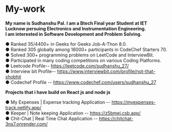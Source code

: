 # My-work

**My name is Sudhanshu Pal. I am a Btech Final year Student at IET Lucknow persuing Electronics and Instrumentation Engineering.**  
**I am interested in Software Development and Problem Solving.**

● Ranked 35/4400+ in Geeks for Geeks Job-A-Thon 8.0.  
● Ranked 305 globally among 16000+ participants in CodeChef Starters 70.  
● Solved 300+ programming problems on LeetCode and InterviewBit.  
● Participated in many coding competitions on various Coding Platforms.  
● Leetcode Profile-- https://leetcode.com/sudhanshu_27/  
● Interview bit Profile-- https://www.interviewbit.com/profile/not-that-shobhit  
● Codechef Profile -- https://www.codechef.com/users/sudhanshu_27  

**Projects that i have build on React js and node js**

● My Expenses | Expense tracking Application -- https://myexpenses-track.netlify.app/  
● Keeper | Note keeping Application          -- https://z5bmej.csb.app/  
● Chit-Chat | Real Time Chat Application     -- https://chitchat-3ns7.onrender.com/
